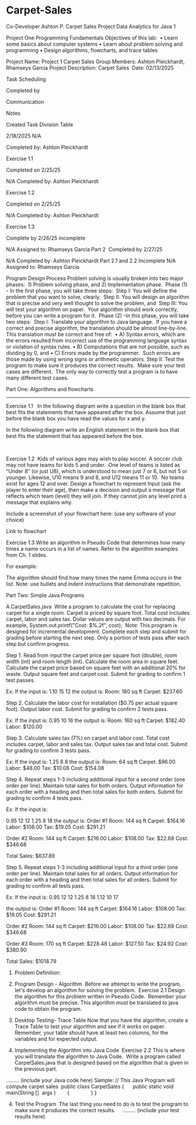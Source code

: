 # Carpet-Sales
Co-Developer Ashton P. Carpet Sales Project Data Analytics for Java 1


Project One
Programming Fundamentals
Objectives of this lab: 
	•	Learn some basics about computer systems
	•	Learn about problem solving and programming
	•	Design algorithms, flowcharts, and trace tables

Project Name: Project 1 Carpet Sales
Group Members: Ashton Pleickhardt, Rhamseys Garcia
Project Description: Carpet Sales 
Date: 02/13/2025



Task Scheduling



Completed by


Communication


Notes

Created Task Division Table



2/18/2025
N/A

Completed by:
Ashton Pleickhardt

Exercise 1.1 



Completed on 2/25/25


N/A
Completed by:
Ashton Pleickhardt

Exercise 1.2 


Completed on 2/25/25


N/A
Completed by:
Ashton Pleickhardt


Exercise 1.3 



Complete by 2/26/25
incomplete

N/A
Assigned to:
Rhamseys Garcia
Part 2 
Completed by 2/27/25

N/A
Completed by:
Ashton Pleickhardt
Part 2.1 and 2.2
Incomplete
N/A
Assigned to:
Rhamseys Garcia







Program Design Process
Problem solving is usually broken into two major phases:  1) Problem solving phase, and 2) Implementation phase. 
Phase (1) - In the first phase, you will take three steps:  Step I: You will define the problem that you want to solve, clearly.  Step II: You will design an algorithm that is precise and very well thought to solve the problem, and  Step III: You will test your algorithm on paper.  Your algorithm should work correctly, before you can write a program for it. 
Phase (2) -In this phase, you will take two steps:  Step I: Translate your algorithm to Java language.  If you have a correct and precise algorithm, the translation should be almost line-by-line.  This translation must be correct and free of: 
	•	A) Syntax errors, which are the errors resulted from incorrect use of the programming language syntax or violation of syntax rules.
	•	B) Computations that are not possible, such as dividing by 0, and
	•	C) Errors made by the programmer.  Such errors are those made by using wrong signs or arithmetic operators.
Step II: Test the program to make sure it produces the correct results.  Make sure your test cases are different.  The only way to correctly test a program is to have many different test cases. 











Part One: Algorithms and flowcharts
___________________________________________
Exercise 1.1  
In the following diagram write a question in the blank box that best fits the statements that have appeared after the box. Assume that just before the blank box you have read the values for x and y.










In the following diagram write an English statement in the blank box that best fits the statement that has appeared before the box. 

    

Exercise 1.2  Kids of various ages may wish to play soccer. A soccer club may not have teams for kids 5 and under. 
One level of teams is listed as “Under 8” (or just U8), which is understood to mean just 7 or 6, but not 5 or younger.
Likewise, U10 means 9 and 8, and U12 means 11 or 10. 
No teams exist for ages 12 and over.
Design a flowchart to represent Input (ask the player to enter their age), then make a decision and output a message that reflects which team (level) they will join. If they cannot join any level print a message that explains why.



Include a screenshot of your flowchart here: (use any software of your choice)


Link to flowchart


Exercise 1.3
Write an algorithm in Pseudo Code that determines how many times a name occurs in a list of names. Refer to the algorithm examples from Ch. 1 slides.

For example:


The algorithm should find how many times the name Emma occurs in the list.
Note: use bullets and indent instructions that demonstrate repetition.



Part Two: Simple Java Programs



A.CarpetSales.java 
Write a program to calculate the cost for replacing carpet for a single room. Carpet is priced by square foot. Total cost includes carpet, labor and sales tax. Dollar values are output with two decimals. For example, System.out.printf("Cost: $%.2f", cost);  Note: This program is designed for incremental development. Complete each step and submit for grading before starting the next step. Only a portion of tests pass after each step but confirm progress.


Step 1. Read from input the carpet price per square foot (double), room width (int) and room length (int). Calculate the room area in square feet. Calculate the carpet price based on square feet with an additional 20% for waste. Output square feet and carpet cost. Submit for grading to confirm 1 test passes.


Ex: If the input is:
1.10 15 12
the output is:
Room: 180 sq ft
Carpet: $237.60


Step 2. Calculate the labor cost for installation ($0.75 per actual square foot). Output labor cost. Submit for grading to confirm 2 tests pass.

Ex: If the input is:
0.95 10 16
the output is:
Room: 160 sq ft
Carpet: $182.40
Labor: $120.00


Step 3. Calculate sales tax (7%) on carpet and labor cost. Total cost includes carpet, labor and sales tax. Output sales tax and total cost. Submit for grading to confirm 3 tests pass.


Ex: If the input is:
1.25 8 8
the output is:
Room: 64 sq ft
Carpet: $96.00
Labor: $48.00
Tax: $10.08
Cost: $154.08


Step 4. Repeat steps 1-3 including additional input for a second order (one order per line). Maintain total sales for both orders. Output information for each order with a heading and then total sales for both orders. Submit for grading to confirm 4 tests pass.


Ex: If the input is:

0.95 12 12
1.25 8 18
the output is:
Order #1
Room: 144 sq ft
Carpet: $164.16
Labor: $108.00
Tax: $19.05
Cost: $291.21

Order #2
Room: 144 sq ft
Carpet: $216.00
Labor: $108.00
Tax: $22.68
Cost: $346.68

Total Sales: $637.89


Step 5. Repeat steps 1-3 including additional input for a third order (one order per line). Maintain total sales for all orders. Output information for each order with a heading and then total sales for all orders. Submit for grading to confirm all tests pass.


Ex: If the input is:
0.95 12 12
1.25 8 18
1.12 10 17

the output is:
Order #1
Room: 144 sq ft
Carpet: $164.16
Labor: $108.00
Tax: $19.05
Cost: $291.21

Order #2
Room: 144 sq ft
Carpet: $216.00
Labor: $108.00
Tax: $22.68
Cost: $346.68

Order #3
Room: 170 sq ft
Carpet: $228.48
Labor: $127.50
Tax: $24.92
Cost: $380.90

Total Sales: $1018.79


1) Problem Definition:  
2) Program Design - Algorithm  Before we attempt to write the program, let's develop an algorithm for solving the problem. 
Exercise 2.1 Design the algorithm for this problem written in Pseudo Code.  Remember your algorithm must be precise. This algorithm must be translated to java code to obtain the program. 

3) Desktop Testing- Trace Table Now that you have the algorithm, create a Trace Table to test your algorithm and see if it works on paper. Remember, your table should have at least two columns, for the variables and for expected output.








4) Implementing the Algorithm into Java Code 
Exercise 2.2 This is where you will translate the algorithm to Java Code.  Write a program called CarpetSales.java that is designed based on the algorithm that is given in the previous part. 

……… (include your Java code here)
Sample:
// This Java Program will compute carpet sales
 public class CarpetSales
{      public static void main(String []  args )        {               }
}

4) Test the Program  The last thing you need to do is to test the program to make sure it produces the correct results. 
   ……… (include your test results here)                               


